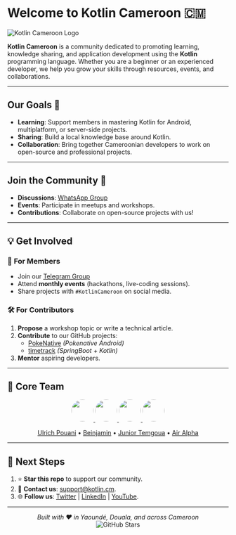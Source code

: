 # Welcome to Kotlin Cameroon 🇨🇲

![Kotlin Cameroon Logo](https://media.licdn.com/dms/image/v2/D4E0BAQG9HUJNzo1Izw/company-logo_100_100/company-logo_100_100/0/1732036907778/kotlin_douala_user_group_logo?e=1750896000&v=beta&t=awAuy6UqqqmOj51MIIzxYILwJx5WaNu4oOqhhnZOIsc)

**Kotlin Cameroon** is a community dedicated to promoting learning, knowledge sharing, and application development using the **Kotlin** programming language. Whether you are a beginner or an experienced developer, we help you grow your skills through resources, events, and collaborations.

---

## Our Goals 🎯

- **Learning**: Support members in mastering Kotlin for Android, multiplatform, or server-side projects.
- **Sharing**: Build a local knowledge base around Kotlin.
- **Collaboration**: Bring together Cameroonian developers to work on open-source and professional projects.

---

## Join the Community 🚀

- **Discussions**: [WhatsApp Group](https://chat.whatsapp.com/BNuuvoEmC5B3pT7XrRsLLO)
- **Events**: Participate in meetups and workshops.
- **Contributions**: Collaborate on open-source projects with us!

---

## **💡 Get Involved**  

### 👥 **For Members**  
- Join our [Telegram Group](https://t.me/+N17rRrg3Vew1Y2U0)  
- Attend **monthly events** (hackathons, live-coding sessions).  
- Share projects with `#KotlinCameroon` on social media.  

### 🛠 **For Contributors**  
1. **Propose** a workshop topic or write a technical article.  
2. **Contribute** to our GitHub projects:  
   - [PokeNative](https://github.com/Kotlin-Cameroun/PokeNative.git) *(Pokenative Android)*  
   - [timetrack](https://github.com/Kotlin-Cameroun/timetrack.git) *(SpringBoot + Kotlin)*  
3. **Mentor** aspiring developers.  

---

## **🌟 Core Team**  

<div align="center">
  <a href="https://github.com/pouani">
    <img src="https://github.com/pouani.png" width="50" style="border-radius:50%">
  </a>
  <a href="https://github.com/beinjamin">
    <img src="https://github.com/beinjamin.png" width="50" style="border-radius:50%">
  </a>
  <a href="https://github.com/juniortemgoua0">
    <img src="https://github.com/juniortemgoua0.png" width="50" style="border-radius:50%">
  </a>
  <a href="https://github.com/airalpha">
    <img src="https://github.com/airalpha.png" width="50" style="border-radius:50%">
  </a>
</div>

<p align="center">
  <a href="https://github.com/pouani">Ulrich Pouani</a> •
  <a href="https://github.com/beinjamin">Beinjamin</a> •
  <a href="https://github.com/juniortemgoua0">Junior Temgoua</a> •
  <a href="https://github.com/airalpha">Air Alpha</a>
</p>

---

## **📌 Next Steps**  
1. ⭐ **Star this repo** to support our community.  
2. 📩 **Contact us**: support@kotlin.cm.
3. 🌐 **Follow us**: [Twitter](#) | [LinkedIn](#) | [YouTube](#).  

---

<p align="center">
  <em>Built with ❤️ in Yaoundé, Douala, and across Cameroon</em>  
  <br>
  <img src="https://img.shields.io/github/stars/Kotlin-Cameroun/community?style=social" alt="GitHub Stars">
</p>
